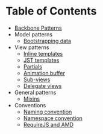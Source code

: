 # Table of Contents

* [Backbone Patterns](../README.md)
* Model patterns
  * [Bootstrapping data](bootstrapping-data.md)
* View patterns
  * [Inline templates](inline-templates.md)
  * [JST templates](jst-templates.md)
  * [Partials](partials.md)
  * [Animation buffer](animation-buffer.md)
  * [Sub-views](subviews.md)
  * [Delegate views](delegate-views.md)
* General patterns
  * [Mixins](mixins.md)
* Conventions
  * [Naming convention](naming-convention.md)
  * [Namespace convention](namespace-convention.md)
  * [RequireJS and AMD](requirejs-and-amd.md)
